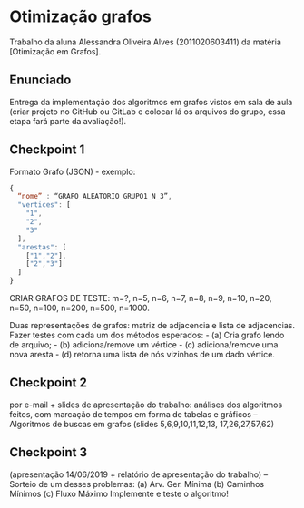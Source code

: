 # Otimização grafos
Trabalho da aluna Alessandra Oliveira Alves (2011020603411) da matéria [Otimização em Grafos].

## Enunciado
Entrega da implementação dos algoritmos em grafos vistos em sala de aula (criar projeto no GitHub ou GitLab e colocar lá os arquivos do grupo, essa etapa fará parte da avaliação!).

## Checkpoint 1
Formato Grafo (JSON) - exemplo:

```js
{
  “nome” : “GRAFO_ALEATORIO_GRUPO1_N_3”,
  "vertices": [
    "1",
    "2",
    "3"
  ],
  "arestas": [
    ["1","2"],
    ["2","3"]
  ]
}
```

CRIAR GRAFOS DE TESTE: m=?, n=5, n=6, n=7, n=8, n=9, n=10,  n=20, n=50, n=100, n=200, n=500, n=1000.

Duas representações de grafos: matriz de adjacencia e lista de adjacencias. Fazer testes com cada um dos métodos esperados: 
	- (a) Cria grafo lendo de arquivo; 
	- (b) adiciona/remove um vértice 
	- (c) adiciona/remove uma nova aresta 
	- (d) retorna uma lista de nós vizinhos de um dado vértice.


## Checkpoint 2
por e-mail + slides de apresentação do trabalho: análises dos algoritmos feitos, com marcação de tempos em forma de tabelas e gráficos – Algoritmos de buscas em grafos (slides 5,6,9,10,11,12,13, 17,26,27,57,62)


## Checkpoint 3
(apresentação 14/06/2019 + relatório de apresentação do trabalho) – Sorteio de um desses problemas: (a) Arv. Ger. Mínima (b) Caminhos Mínimos (c) Fluxo Máximo Implemente e teste o algoritmo!